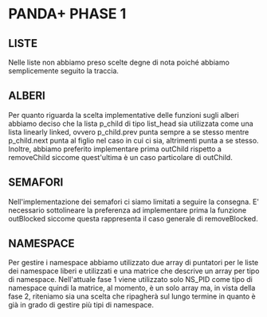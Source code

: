 # PANDA+ PHASE 1


## LISTE
Nelle liste non abbiamo preso scelte degne di nota poiché abbiamo semplicemente seguito la traccia. 

## ALBERI
Per quanto riguarda la scelta implementative delle funzioni sugli alberi
abbiamo deciso che la lista p_child di tipo list_head sia utilizzata come una lista linearly linked, ovvero
p_child.prev punta sempre a se stesso mentre p_child.next punta al figlio nel caso in cui ci sia, altrimenti punta a se stesso. 
Inoltre, abbiamo preferito implementare prima outChild rispetto a removeChild siccome quest'ultima è un caso particolare di outChild. 

## SEMAFORI
Nell'implementazione dei semafori ci siamo limitati a seguire la consegna. E' necessario sottolineare la preferenza ad implementare 
prima la funzione outBlocked siccome questa rappresenta il caso generale di removeBlocked. 

## NAMESPACE
Per gestire i namespace abbiamo utilizzato due array di puntatori per le liste dei namespace liberi e utilizzati e una matrice che
descrive un array per tipo di namespace. Nell'attuale fase 1 viene utilizzato solo NS_PID come tipo di namespace quindi la matrice,
al momento, è un solo array ma, in vista della fase 2, riteniamo sia una scelta che ripagherà sul lungo termine in quanto è già
in grado di gestire più tipi di namespace. 